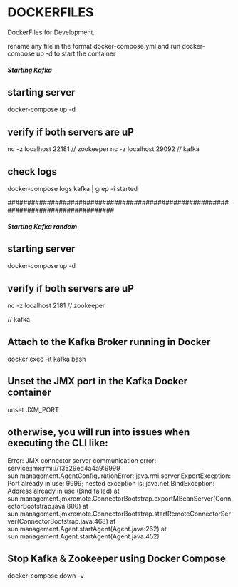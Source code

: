 # DOCKERFILES
DockerFiles for Development.

rename any file in the format docker-compose.yml and run docker-compose up -d to start the container

##### Starting Kafka

## starting server
docker-compose up -d

## verify if both servers are uP

nc -z localhost 22181 // zookeeper
nc -z localhost 29092 // kafka

## check logs

docker-compose logs kafka | grep -i started

###################################################################################
##### Starting Kafka random

## starting server
docker-compose up -d

## verify if both servers are uP

nc -z localhost 2181 // zookeeper

// kafka

## Attach to the Kafka Broker running in Docker

docker exec -it kafka bash

## Unset the JMX port in the Kafka Docker container 

unset JXM_PORT

## otherwise, you will run into issues when executing the CLI like:

Error: JMX connector server communication error: service:jmx:rmi://13529ed4a4a9:9999
sun.management.AgentConfigurationError: java.rmi.server.ExportException: Port already in use: 9999; nested exception is:
java.net.BindException: Address already in use (Bind failed)
at sun.management.jmxremote.ConnectorBootstrap.exportMBeanServer(ConnectorBootstrap.java:800)
at sun.management.jmxremote.ConnectorBootstrap.startRemoteConnectorServer(ConnectorBootstrap.java:468)
at sun.management.Agent.startAgent(Agent.java:262)
at sun.management.Agent.startAgent(Agent.java:452)

## Stop Kafka & Zookeeper using Docker Compose

docker-compose down -v
